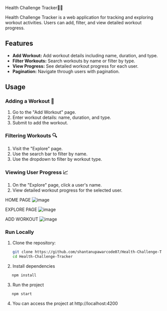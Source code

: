 Health Challenge Tracker🤸‍♂️

Health Challenge Tracker is a web application for tracking and exploring workout activities. Users can add, filter, and view detailed workout progress.

## Features

- **Add Workout:** Add workout details including name, duration, and type.
- **Filter Workouts:** Search workouts by name or filter by type.
- **View Progress:** See detailed workout progress for each user.
- **Pagination:** Navigate through users with pagination.

## Usage

### Adding a Workout 💪

1. Go to the "Add Workout" page.
2. Enter workout details: name, duration, and type.
3. Submit to add the workout.

### Filtering Workouts 🔍

1. Visit the "Explore" page.
2. Use the search bar to filter by name.
3. Use the dropdown to filter by workout type.

### Viewing User Progress 📈

1. On the "Explore" page, click a user's name.
2. View detailed workout progress for the selected user.

HOME PAGE
![image](https://github.com/user-attachments/assets/2547f6b8-d85a-46bb-9919-a6f95ca767b2)

EXPLORE PAGE
![image](https://github.com/user-attachments/assets/e8bc7ebe-64f9-4957-9a9a-20768dc05b59)

ADD WORKOUT
  ![image](https://github.com/user-attachments/assets/62ed551d-2c27-49ad-8f40-d79dbd6cc245)



### Run Locally

1. Clone the repository:

   ```bash
   git clone https://github.com/shantanupawarcode07/Health-Challenge-Tracker
   cd Health-Challenge-Tracker
   ```

2. Install dependencies

```bash
   npm install
```

3. Run the project

```bash
   npm start
```

4. You can access the project at http://localhost:4200
